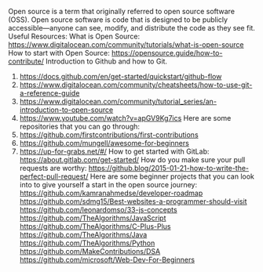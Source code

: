 Open source is a term that originally referred to open source software (OSS). Open source software is code that is designed to be publicly accessible—anyone can see, modify, and distribute the code as they see fit.
Useful Resources:
What is Open Source: https://www.digitalocean.com/community/tutorials/what-is-open-source
How to start with Open Source: https://opensource.guide/how-to-contribute/
Introduction to Github and how to Git.
1. https://docs.github.com/en/get-started/quickstart/github-flow
2. https://www.digitalocean.com/community/cheatsheets/how-to-use-git-a-reference-guide
3. https://www.digitalocean.com/community/tutorial_series/an-introduction-to-open-source
4. https://www.youtube.com/watch?v=apGV9Kg7ics
Here are some repositories that you can go through: 
1. https://github.com/firstcontributions/first-contributions
2. https://github.com/mungell/awesome-for-beginners
3. https://up-for-grabs.net/#/
How to get started with GitLab: https://about.gitlab.com/get-started/
How do you make sure your pull requests are worthy:  https://github.blog/2015-01-21-how-to-write-the-perfect-pull-request/
Here are some beginner projects that you can look into to give yourself a start in the open source journey:
https://github.com/kamranahmedse/developer-roadmap
https://github.com/sdmg15/Best-websites-a-programmer-should-visit
https://github.com/leonardomso/33-js-concepts
https://github.com/TheAlgorithms/JavaScript
https://github.com/TheAlgorithms/C-Plus-Plus
https://github.com/TheAlgorithms/Java
https://github.com/TheAlgorithms/Python
https://github.com/MakeContributions/DSA
https://github.com/microsoft/Web-Dev-For-Beginners
